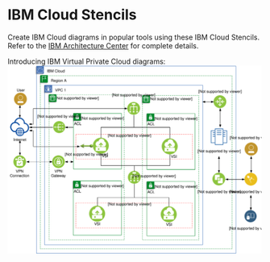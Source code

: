 # IBM Cloud Stencils

Create IBM Cloud diagrams in popular tools using these IBM Cloud Stencils.  
Refer to the [IBM Architecture Center](https://www.ibm.com/cloud/garage/architectures/edit) for complete details.

Introducing IBM Virtual Private Cloud diagrams:
![VPCSimple](/images/vpc-experience-simple.svg)

